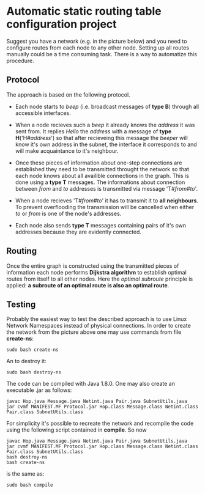 # Automatic static routing table configuration project

Suggest you have a network (e.g. in the picture below) and you need to configure routes from each node to any other node.
Setting up all routes manually could be a time consuming task. There is a way to automatize this procedure.

## Protocol

The approach is based on the following protocol.

- Each node starts to _beep_ (i.e. broadcast messages of **type B**) through all accessible interfaces.
- When a node recieves such a _beep_ it already knows the _address_ it was sent from. It replies _Hello_ the _address_ with a message of **type H**('H#_address_') so that after recieveing this message the _beeper_ will know it's own address in the subnet, the interface it corresponds to and will make acquaintance to it's neighbour.

- Once these pieces of information about one-step connections are established they need to be transmitted throught the network so that each node knows about all availible connections in the graph. This is done using a **type T** messages. The informations about connection between _from_ and _to_ addresses is transmitted via message 'T#_from_#_to_'.

- When a node recieves 'T#_from_#_to_' it has to transmit it to **all neighbours**. To prevent overflooding the transmission will be cancelled when either _to_ or _from_ is one of the node's addresses. 

- Each node also sends **type T** messages containing pairs of it's own addresses because they are evidently connected.

## Routing

Once the entire graph is constructed using the transmitted pieces of information each node performs **Dijkstra algorithm** to establish optimal routes from itself to all other nodes. Here the _optimal subroute_ principle is applied: **a subroute of an optimal route is also an optimal route**.

## Testing

Probably the easiest way to test the described approach is to use Linux Network Namespaces instead of physical connections. In order to create the network from the picture above one may use commands from file **create-ns**:

```
sudo bash create-ns
```
An to destroy it:
```
sudo bash destroy-ns
```
The code can be compiled with Java 1.8.0. One may also create an executable .jar as follows:
```
javac Hop.java Message.java Netint.java Pair.java SubnetUtils.java
jar cvmf MANIFEST.MF Protocol.jar Hop.class Message.class Netint.class Pair.class SubnetUtils.class
```
For simplicity it's possible to recreate the network and recompile the code using the following script contained in **compile**. So now
```
javac Hop.java Message.java Netint.java Pair.java SubnetUtils.java
jar cvmf MANIFEST.MF Protocol.jar Hop.class Message.class Netint.class Pair.class SubnetUtils.class
bash destroy-ns
bash create-ns
```
is the same as: 
```
sudo bash compile
```
